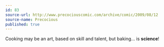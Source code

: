 ```yaml
---
id: 83
source-url: http://www.precociouscomic.com/archive/comic/2009/08/12
source-name: Precocious
published: true
---
```

 Cooking may be an art, based on skill and talent, but baking... is **science**!
